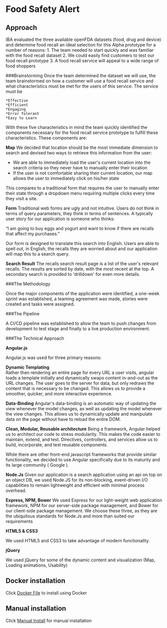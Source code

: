 # Food Safety Alert

## Approach

IBA evaluated the three available openFDA datasets (food, drug and device) and determine food recall an ideal selection for this Alpha prototype for a number of reasons:
    1.  The team needed to start quickly and was familiar with the food recall dataset
    2.	We could easily find customers to test our food recall prototype
    3.	A food recall service will appeal to a wide range of food shoppers

###Brainstorming
Once the team determined the dataset we will use, the team brainstormed on how a customer will use a food recall service and what characteristics must be met for the 
users of this service. The service must be

    *Effective
    *Efficient
    *Engaging
    *Error Tolerant
    *Easy to Learn

With these five characteristics in mind the team quickly identified the components necessary for the food recall service prototype to fulfill these characteristics. These components are:

**Map**
We decided that location should be the most immediate dimension to search and devised two ways to retrieve this information from the user:

* We are able to immediately load the user's current location into the search criteria so they never have to manually enter their location
* If the user is not comfortable sharing their current location, our map allows the user to immediately click on his/her state

This compares to a traditional form that requires the user to manually enter their state through a dropdown menu requiring multiple clicks every time they visit a site.

**Form**
Traditional web forms are ugly and not intuitive. Users do not think in terms of query parameters, they think in terms of sentences. A typically user story for our application is someone who thinks: 

“I am going to buy eggs and yogurt and want to know if there are recalls that affect my purchases.”

Our form is designed to translate this search into English. Users are able to spell out, in English, the recalls they are worried about and our application will map this to a search query. 

**Search Result**
The recalls search result page is a list of the user's relevant recalls. The results are sorted by date, with the most recent at the top. A secondary search is provided 
to 'drilldown' for even more details.

###The Methodology

Once the major components of the application were identified, a one-week sprint was established, a teaming agreement was made, stories were created and tasks were assigned.

###The Pipeline

A CI/CD pipeline was established to allow the team to push changes from development to test stage and finally to a live production environment.

###The Technical Approach

**Angular.js**

Angular.js was used for three primary reasons:

**Dynamic Templating**	
Rather then rendering an entire page for every URL a user visits, angular loads a template initially and dynamically swaps content in-and-out as the URL changes. 
The user goes to the server for data, but only redraws the content that is necessary to be changed. This allows us to provide a smoother, quicker, and more interactive experience.

**Data-Binding**
Angular's data-binding is an automatic way of updating the view whenever the model changes, as well as updating the model whenever the view changes. 
This allows us to dynamically update and manipulate data on the page without have to reload the entire DOM.

**Clean, Modular, Reusable architecture**
Being a framework, Angular helped us to architect our code to stress modularity. This makes the code easier to maintain, extend, and test. Directives, controllers, 
and services allow us to build, incorporate, and test  reusable components. 

While there are other front-end javascript frameworks that provide similar functionality, we decided to use Angular specifically due to its maturity and its large community ( Google ).

**Node.Js**
Given our application is a search application using an api on top on an object DB, we used Node.JS for its non-blocking, event-driven I/O capabilities to 
remain lightweight and efficient with minimal process overhead.

**Express, NPM, Bower**
We used Express for our light-weight web application framework, NPM for our server-side package management, and Bower for our client-side package management. 
We choose these three, as they are the ubiquitous standards for Node.Js and more than suited our requirements 

**HTML5 & CSS3**

We used HTML5 and CSS3 to take advantage of modern functionality.

**jQuery**

We used jQuery for some of the dynamic content and visualization (Map, Loading animations, Usability)

## Docker installation

Click [Docker File](Dockerfile) to install using Docker

## Manual installation

Click [Manual Install](doc/IBA_FoodSafetyAlert_Manual_Install.md) for manual installation

